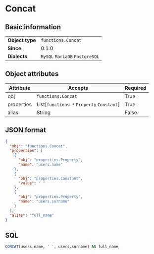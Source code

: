 # Concat

## Basic information

|                 |                                |
|-----------------|--------------------------------|
| **Object type** | `functions.Concat`             |
| **Since**       | 0.1.0                          |
| **Dialects**    | `MySQL` `MariaDB` `PostgreSQL` |

## Object attributes

| Attribute       | Accepts                                                  | Required |
|-----------------|----------------------------------------------------------|----------|
| obj             | `functions.Concat`                                       | True     |
| properties      | List[`functions.*` `Property` `Constant`]                | True     |
| alias           | String                                                   | False    |

## JSON format

```json
{
  "obj": "functions.Concat",
  "properties": [
    {
      "obj": "properties.Property",
      "name": "users.name"
    },
    {
      "obj": "properties.Constant",
      "value": " "
    },
    {
      "obj": "properties.Property",
      "name": "users.surname"
    }
  ],
  "alias": "full_name"
}
```

## SQL

```sql
CONCAT(users.name, ' ', users.surname) AS full_name
```

